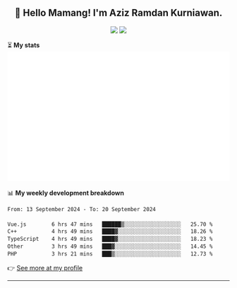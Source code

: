 <h2 align="center">👋 Hello Mamang! I'm Aziz Ramdan Kurniawan.</h2>  
<p align="center">
  <img src="https://komarev.com/ghpvc/?username=azizramdan">
  <img src="https://wakatime.com/badge/user/90056fa0-4c31-4eca-954e-2a3ac05896f9.svg">
</p>
    
⏳ **My stats**  
![](https://raw.githubusercontent.com/azizramdan/github-stats/master/generated/overview.svg#gh-dark-mode-only)

📊 **My weekly development breakdown**
<!--START_SECTION:waka-->

```txt
From: 13 September 2024 - To: 20 September 2024

Vue.js        6 hrs 47 mins   ██████▒░░░░░░░░░░░░░░░░░░   25.70 %
C++           4 hrs 49 mins   ████▓░░░░░░░░░░░░░░░░░░░░   18.26 %
TypeScript    4 hrs 49 mins   ████▓░░░░░░░░░░░░░░░░░░░░   18.23 %
Other         3 hrs 49 mins   ███▓░░░░░░░░░░░░░░░░░░░░░   14.45 %
PHP           3 hrs 21 mins   ███▒░░░░░░░░░░░░░░░░░░░░░   12.73 %
```

<!--END_SECTION:waka-->
👉 [See more at my profile](https://wakatime.com/@azizramdan)
***
